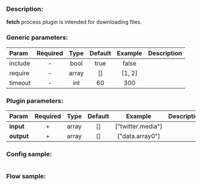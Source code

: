 ### Description:

**fetch** process plugin is intended for downloading files.


### Generic parameters:

| Param   | Required | Type  | Default | Example | Description |
|:--------|:--------:|:-----:|:-------:|:-------:|:------------|
| include |    -     | bool  |  true   |  false  |             |
| require |    -     | array |   []    | [1, 2]  |             |
| timeout |    -     |  int  |   60    |   300   |             |


### Plugin parameters:

| Param      | Required | Type  | Default |      Example      | Description |
|:-----------|:--------:|:-----:|:-------:|:-----------------:|:------------|
| **input**  |    +     | array |   []    | ["twitter.media"] |             |
| **output** |    +     | array |   []    |  ["data.array0"]  |             |

### Config sample:

```toml

```

### Flow sample:

```yaml
```

